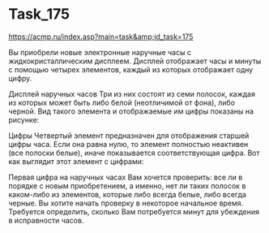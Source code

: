# Task_175
https://acmp.ru/index.asp?main=task&amp;id_task=175

Вы приобрели новые электронные наручные часы с жидкокристаллическим дисплеем. Дисплей отображает часы и минуты с помощью четырех элементов, каждый из которых отображает одну цифру.

Дисплей наручных часов
Три из них состоят из семи полосок, каждая из которых может быть либо белой (неотличимой от фона), либо черной. Вид такого элемента и отображаемые им цифры показаны на рисунке:

Цифры
Четвертый элемент предназначен для отображения старшей цифры часа. Если она равна нулю, то элемент полностью неактивен (все полоски белые), иначе показывается соответствующая цифра. Вот как выглядит этот элемент с цифрами:

Первая цифра на наручных часах
Вам хочется проверить: все ли в порядке с новым приобретением, а именно, нет ли таких полосок в каком-либо из элементов, которые либо всегда белые, либо всегда черные. Вы хотите начать проверку в некоторое начальное время. Требуется определить, сколько Вам потребуется минут для убеждения в исправности часов.
